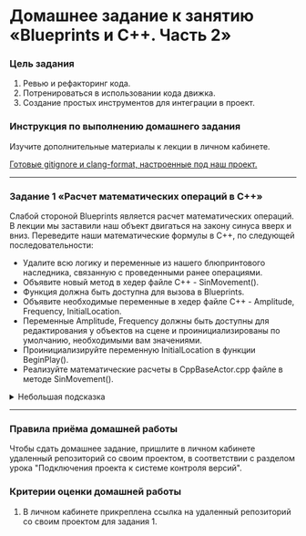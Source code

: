 # Домашнее задание к занятию «Blueprints и С++. Часть 2»

### Цель задания

1. Ревью и рефакторинг кода.
2. Потренироваться в использовании кода движка.
3. Создание простых инструментов для интеграции в проект.

### Инструкция по выполнению домашнего задания

Изучите дополнительные материалы к лекции в личном кабинете.

[Готовые gitignore и clang-format, настроенные под наш проект.](https://github.com/netology-code/pue-homeworks/blob/main/04/Lessons4.zip)

------

### Задание 1 «Расчет математических операций в С++»

Cлабой стороной Blueprints является расчет математических операций. В лекции мы заставили наш объект двигаться на закону синуса вверх и вниз. Переведите наши математические формулы в С++, по следующей последовательности:

* Удалите всю логику и переменные из нашего блюпринтового наследника, связанную с проведенными ранее операциями.
* Объявите новый метод в хедер файле С++ - SinMovement().
* Функция должна быть доступна для вызова в Blueprints.
* Объявите необходимые переменные в хедер файле С++ - Amplitude, Frequency, InitialLocation.
* Переменные Amplitude, Frequency должны быть доступны для редактирования у объектов на сцене и проинициализированы по умолчанию, необходимыми вам значениями.
* Проинициализируйте переменную InitialLocation в функции BeginPlay().
* Реализуйте математические расчеты в CppBaseActor.срр файле в методе SinMovement().

<details>

<summary>Небольшая подсказка</summary>


Чтобы обратиться к расчету синуса в коде, необходимо воспользоваться специальной структурой, которая называется FMath. Она хранит различные математические и тригонометрические выражения.

* Скомпилируйте свой код. Запустите проект и вызовете свою функцию в Event Graph в событии Event Tick. 

Таким образом вы подготовили простейший инструмент, который может использовать любой желающий в проекте (геймдизайнеры, художники и тд), которым не знаком язык С++. Кроме того, проверьте, что переменные Amplitude, Frequency доступные к редактированию у объектов A_CppBase на уровне.

</details>

------

### Правила приёма домашней работы

Чтобы сдать домашнее задание, пришлите в личном кабинете удаленный репозиторий со своим проектом, в соответствии с разделом урока "Подключения проекта к системе контроля версий".

### Критерии оценки домашней работы

1. В личном кабинете прикреплена ссылка на удаленный репозиторий со своим проектом для задания 1.

